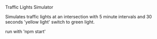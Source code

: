 Traffic Lights Simulator

  Simulates traffic lights at an intersection with 5 minute intervals and 30 seconds 'yellow light' switch to green light.

  run with 'npm start'